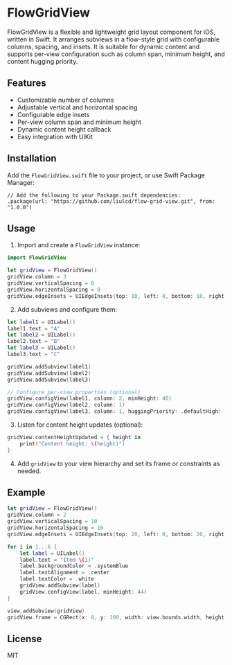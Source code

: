 # FlowGridView

FlowGridView is a flexible and lightweight grid layout component for iOS, written in Swift. It arranges subviews in a flow-style grid with configurable columns, spacing, and insets. It is suitable for dynamic content and supports per-view configuration such as column span, minimum height, and content hugging priority.

## Features

- Customizable number of columns
- Adjustable vertical and horizontal spacing
- Configurable edge insets
- Per-view column span and minimum height
- Dynamic content height callback
- Easy integration with UIKit

## Installation

Add the `FlowGridView.swift` file to your project, or use Swift Package Manager:

```
// Add the following to your Package.swift dependencies:
.package(url: "https://github.com/liulcd/flow-grid-view.git", from: "1.0.0")
```

## Usage

1. Import and create a `FlowGridView` instance:

```swift
import FlowGridView

let gridView = FlowGridView()
gridView.column = 3
gridView.verticalSpacing = 8
gridView.horizontalSpacing = 8
gridView.edgeInsets = UIEdgeInsets(top: 10, left: 0, bottom: 10, right: 0)
```

2. Add subviews and configure them:

```swift
let label1 = UILabel()
label1.text = "A"
let label2 = UILabel()
label2.text = "B"
let label3 = UILabel()
label3.text = "C"

gridView.addSubview(label1)
gridView.addSubview(label2)
gridView.addSubview(label3)

// Configure per-view properties (optional)
gridView.configView(label1, column: 2, minHeight: 40)
gridView.configView(label2, column: 1)
gridView.configView(label3, column: 1, huggingPriority: .defaultHigh)
```

3. Listen for content height updates (optional):

```swift
gridView.contentHeightUpdated = { height in
	print("Content height: \(height)")
}
```

4. Add `gridView` to your view hierarchy and set its frame or constraints as needed.

## Example

```swift
let gridView = FlowGridView()
gridView.column = 2
gridView.verticalSpacing = 10
gridView.horizontalSpacing = 10
gridView.edgeInsets = UIEdgeInsets(top: 20, left: 0, bottom: 20, right: 0)

for i in 1...6 {
	let label = UILabel()
	label.text = "Item \(i)"
	label.backgroundColor = .systemBlue
	label.textAlignment = .center
	label.textColor = .white
	gridView.addSubview(label)
	gridView.configView(label, minHeight: 44)
}

view.addSubview(gridView)
gridView.frame = CGRect(x: 0, y: 100, width: view.bounds.width, height: 300)
```

## License

MIT
